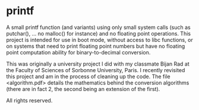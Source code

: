 # printf
A small printf function (and variants) using only small system calls (such as putchar(), ... no malloc() for instance) and no floating point operations. This project is intended for use in boot mode, without access to libc functions, or on systems that need to print floating point numbers but have no floating point computation ability for binary-to-decimal conversion.

This was originally a university project I did with my classmate Bijan Rad at the Faculty of Sciences of Sorbonne University, Paris.
I recently revisited this project and am in the process of cleaning up the code.
The file <algorithm.pdf> details the mathematics behind the conversion algorithms (there are in fact 2, the second being an extension of the first).

All rights reserved.
